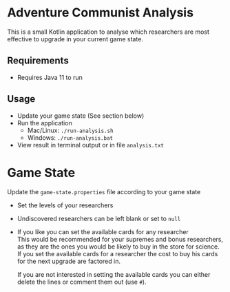 # Adventure Communist Analysis

This is a small Kotlin application to analyse which researchers are most
effective to upgrade in your current game state.

## Requirements

- Requires Java 11 to run

## Usage

- Update your game state (See section below)
- Run the application
  - Mac/Linux: `./run-analysis.sh`
  - Windows: `./run-analysis.bat`
- View result in terminal output or in file `analysis.txt`

# Game State

Update the `game-state.properties` file according to your game state

- Set the levels of your researchers
- Undiscovered researchers can be left blank or set to `null`
- If you like you can set the available cards for any researcher  
  This would be recommended for your supremes and bonus researchers,
  as they are the ones you would be likely to buy in the store for
  science. If you set the available cards for a researcher the cost
  to buy his cards for the next upgrade are factored in.

  If you are not interested in setting the available cards you can
  either delete the lines or comment them out (use `#`).
